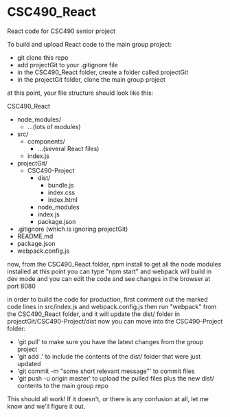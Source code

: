 # CSC490_React
React code for CSC490 senior project

To build and upload React code to the main group project:

- git clone this repo
- add projectGit to your .gitignore file
- in the CSC490_React folder, create a folder called projectGit
- in the projectGit folder, clone the main group project

at this point, your file structure should look like this:

CSC490_React
   - node_modules/
       - ...(lots of modules)
   - src/
       - components/
           - ...(several React files)
       - index.js
   - projectGit/
       - CSC490-Project
           - dist/
               - bundle.js
               - index.css
               - index.html
           - node_modules
           - index.js
           - package.json
   - .gitignore (which is ignoring projectGit)
   - README.md
   - package.json
   - webpack.config.js

now, from the CSC490_React folder, npm install to get all the node modules installed
at this point you can type "npm start" and webpack will build in dev mode and you can edit the code and see changes in the browser at port 8080


in order to build the code for production, first comment out the marked code lines in src/index.js and webpack.config.js then run "webpack" from the CSC490_React folder, and it will update the dist/ folder in projectGit/CSC490-Project/dist
now you can move into the CSC490-Project folder:
   - 'git pull' to make sure you have the latest changes from the group project
   - 'git add .' to include the contents of the dist/ folder that were just updated
   - 'git commit -m "some short relevant message"' to commit files
   - 'git push -u origin master' to upload the pulled files plus the new dist/ contents to the main group repo

This should all work! If it doesn't, or there is any confusion at all, let me know and we'll figure it out.

